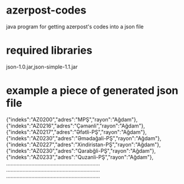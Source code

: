 # azerpost-codes
java program for getting azerpost's codes into a json file

# required libraries
json-1.0.jar,json-simple-1.1.jar

# example  a piece of generated json file

{"indeks":"AZ0200","adres":"MPŞ","rayon":"Ağdam"},
{"indeks":"AZ0216","adres":"Çəmənli","rayon":"Ağdam"},
{"indeks":"AZ0217","adres":"Əfətli-PŞ","rayon":"Ağdam"},
{"indeks":"AZ0230","adres":"Əmədağali-PŞ","rayon":"Ağdam"},
{"indeks":"AZ0227","adres":"Xindiristan-PŞ","rayon":"Ağdam"},
{"indeks":"AZ0230","adres":"Qarabğli-PŞ","rayon":"Ağdam"},
{"indeks":"AZ0233","adres":"Quzanli-PŞ","rayon":"Ağdam"},
...............................................................
...............................................................
...............................................................
